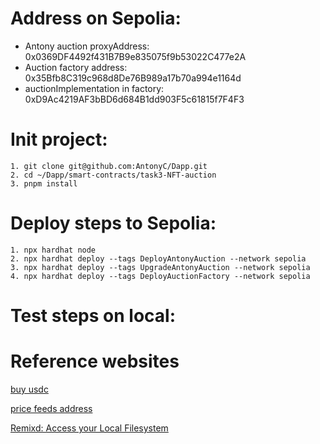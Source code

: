 # Address on Sepolia:

- Antony auction proxyAddress:  0x0369DF4492f431B7B9e835075f9b53022C477e2A
- Auction factory address:      0x35Bfb8C319c968d8De76B989a17b70a994e1164d
- auctionImplementation in factory:  0xD9Ac4219AF3bBD6d684B1dd903F5c61815f7F4F3
# Init project:
```
1. git clone git@github.com:AntonyC/Dapp.git
2. cd ~/Dapp/smart-contracts/task3-NFT-auction
3. pnpm install
```
# Deploy steps to Sepolia:

```shell
1. npx hardhat node
2. npx hardhat deploy --tags DeployAntonyAuction --network sepolia
3. npx hardhat deploy --tags UpgradeAntonyAuction --network sepolia
4. npx hardhat deploy --tags DeployAuctionFactory --network sepolia
```
# Test steps on local:

# Reference websites

[buy usdc](https://app.uniswap.org/)

[price feeds address](https://docs.chain.link/data-feeds/price-feeds/addresses?page=1&testnetPage=1#sepolia-testnet)

[Remixd: Access your Local Filesystem](https://remix-ide.readthedocs.io/en/latest/remixd.html)
